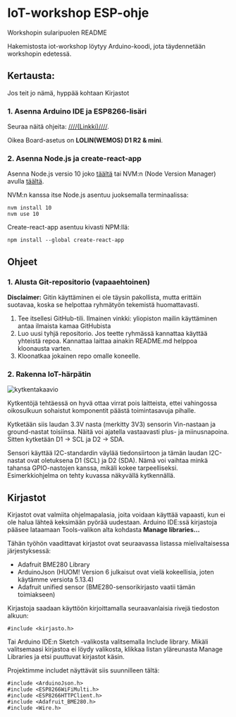 # IoT-workshop ESP-ohje
Workshopin sularipuolen README

Hakemistosta iot-workshop löytyy Arduino-koodi, jota täydennetään workshopin edetessä.

## Kertausta:
Jos teit jo nämä, hyppää kohtaan Kirjastot

### 1. Asenna Arduino IDE ja ESP8266-lisäri

Seuraa näitä ohjeita: [////(Linkki)////](https://randomnerdtutorials.com/how-to-install-esp8266-board-arduino-ide/).

Oikea Board-asetus on **LOLIN(WEMOS) D1 R2 & mini**.

### 2. Asenna Node.js ja create-react-app

Asenna Node.js versio 10 joko [täältä](https://nodejs.org/) tai NVM:n (Node Version Manager) avulla 
[täältä](https://github.com/creationix/nvm).

NVM:n kanssa itse Node.js asentuu juoksemalla terminaalissa:
```
nvm install 10
nvm use 10
```

Create-react-app asentuu kivasti NPM:llä:
```
npm install --global create-react-app
```

## Ohjeet
### 1. Alusta Git-repositorio (vapaaehtoinen)

**Disclaimer:** Gitin käyttäminen ei ole täysin pakollista, mutta erittäin suotavaa, koska se helpottaa ryhmätyön
tekemistä huomattavasti.

1. Tee itsellesi GitHub-tili. Ilmainen vinkki: yliopiston mailin käyttäminen antaa ilmaista kamaa GitHubista
2. Luo uusi tyhjä repositorio. Jos teette ryhmässä kannattaa käyttää yhteistä repoa. Kannattaa laittaa ainakin 
README.md helppoa kloonausta varten.
3. Kloonatkaa jokainen repo omalle koneelle.

### 2. Rakenna IoT-härpätin

![kytkentakaavio](https://github.com/DigitKoodit/mikrokontrolleri-workshop/blob/master/schematic.png)

Kytkentöjä tehtäessä on hyvä ottaa virrat pois laitteista, ettei vahingossa oikosulkuun sohaistut komponentit päästä toimintasavuja pihalle. 

Kytketään siis laudan 3.3V nasta (merkitty 3V3) sensorin Vin-nastaan ja ground-nastat toisiinsa. Näitä voi ajatella vastaavasti plus- ja miinusnapoina. Sitten kytketään D1 -> SCL ja D2 -> SDA.

Sensori käyttää I2C-standardin väylää tiedonsiirtoon ja tämän laudan I2C-nastat ovat oletuksena D1 (SCL) ja D2 (SDA). Nämä voi vaihtaa minkä tahansa GPIO-nastojen kanssa, mikäli kokee tarpeelliseksi. Esimerkkiohjelma on tehty kuvassa näkyvällä kytkennällä.


## Kirjastot

Kirjastot ovat valmiita ohjelmapalasia, joita voidaan käyttää vapaasti, kun ei ole halua lähteä keksimään pyörää uudestaan. Arduino IDE:ssä kirjastoja pääsee lataamaan Tools-valikon alta kohdasta **Manage libraries...**

Tähän työhön vaadittavat kirjastot ovat seuraavassa listassa mielivaltaisessa järjestyksessä:

* Adafruit BME280 Library
* ArduinoJson (HUOM! Version 6 julkaisut ovat vielä kokeellisia, joten käytämme versiota 5.13.4)
* Adafruit unified sensor (BME280-sensorikirjasto vaatii tämän toimiakseen)

Kirjastoja saadaan käyttöön kirjoittamalla seuraavanlaisia rivejä tiedoston alkuun:
``` 
#include <kirjasto.h>
```

Tai Arduino IDE:n Sketch -valikosta valitsemalla Include library. Mikäli valitsemaasi kirjastoa ei löydy valikosta, klikkaa listan yläreunasta Manage Libraries ja etsi puuttuvat kirjastot käsin.

Projektimme includet näyttävät siis suunnilleen tältä:
```
#include <ArduinoJson.h>
#include <ESP8266WiFiMulti.h>
#include <ESP8266HTTPClient.h>
#include <Adafruit_BME280.h>
#include <Wire.h>
```

